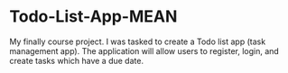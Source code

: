 # Todo-List-App-MEAN
My finally course project. I was tasked to create a Todo list app (task management app). The application will allow users to register, login, and create tasks which have a due date.

